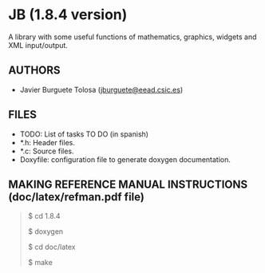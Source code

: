 JB (1.8.4 version)
==================

A library with some useful functions of mathematics, graphics, widgets and XML
input/output.

AUTHORS
-------

* Javier Burguete Tolosa (jburguete@eead.csic.es)

FILES
-----

* TODO: List of tasks TO DO (in spanish)
* *.h: Header files.
* *.c: Source files.
* Doxyfile: configuration file to generate doxygen documentation.

MAKING REFERENCE MANUAL INSTRUCTIONS (doc/latex/refman.pdf file)
----------------------------------------------------------------

> $ cd 1.8.4
>
> $ doxygen
>
> $ cd doc/latex
>
> $ make
